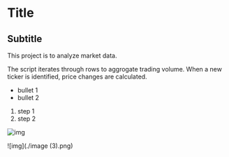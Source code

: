 # Title # 

## Subtitle ##

This project is to analyze market data. 

The script iterates through rows to aggrogate trading volume. When a new ticker is identified, price changes are calculated. 
* bullet 1
* bullet 2

1. step 1
2. step 2

![img](https://t4.ftcdn.net/jpg/00/97/58/97/240_F_97589769_t45CqXyzjz0KXwoBZT9PRaWGHRk5hQqQ.jpg)

![img](./image (3).png)
